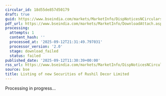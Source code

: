 ```yaml
---
circular_id: 18d55de857d50179
draft: true
guid: https://www.bseindia.com/markets/MarketInfo/DispNoticesNCirculars.aspx?Noticeid={565F1597-8166-4D4F-84B6-2AD4455D3F56}&noticeno=20250912-54&dt=09/12/2025&icount=54&totcount=103&flag=0
pdf_url: https://www.bseindia.com/markets/MarketInfo/DownloadAttach.aspx?id=20250912-54&attachedId=
processing:
  attempts: 1
  content_hash: ''
  processed_at: '2025-09-12T21:31:49.797031'
  processor_version: '2.0'
  stage: download_failed
  status: failed
published_date: '2025-09-12T11:30:39+00:00'
rss_url: https://www.bseindia.com/markets/MarketInfo/DispNoticesNCirculars.aspx?Noticeid={565F1597-8166-4D4F-84B6-2AD4455D3F56}&noticeno=20250912-54&dt=09/12/2025&icount=54&totcount=103&flag=0
source: bse
title: Listing of new Securities of Rushil Decor Limited
---
```


Processing in progress...